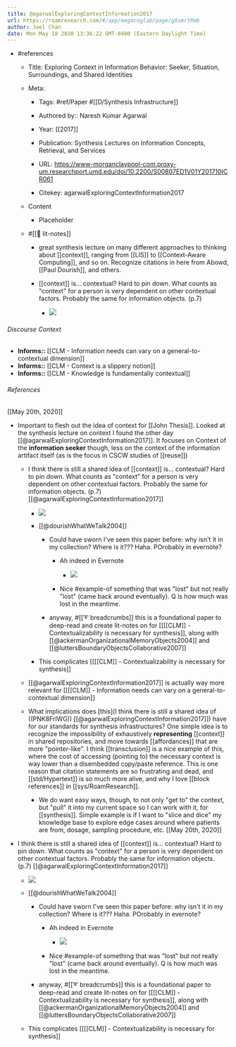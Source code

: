 ```yaml
---
title: @agarwalExploringContextInformation2017
url: https://roamresearch.com/#/app/megacoglab/page/gXsmrtRmb
author: Joel Chan
date: Mon May 18 2020 13:36:22 GMT-0400 (Eastern Daylight Time)
---
```


- #references

    - Title: Exploring Context in Information Behavior: Seeker, Situation, Surroundings, and Shared Identities

    - Meta:

        - Tags: #ref/Paper #[[D/Synthesis Infrastructure]]

        - Authored by::  Naresh Kumar Agarwal

        - Year: [[2017]]

        - Publication: Synthesis Lectures on Information Concepts, Retrieval, and Services

        - URL: https://www-morganclaypool-com.proxy-um.researchport.umd.edu/doi/10.2200/S00807ED1V01Y201710ICR061

        - Citekey: agarwalExploringContextInformation2017

    - Content

        - Placeholder

    - #[[📝 lit-notes]]

        - great synthesis lecture on many different approaches to thinking about [[context]], ranging from [[LIS]] to [[Context-Aware Computing]], and so on. Recognize citations in here from Abowd, [[Paul Dourish]], and others.

        - [[context]] is... contextual? Hard to pin down. What counts as "context" for a person is very dependent on other contextual factors. Probably the same for information objects. (p.7)

            - ![](https://firebasestorage.googleapis.com/v0/b/firescript-577a2.appspot.com/o/imgs%2Fapp%2Fmegacoglab%2F6amQWJax50.png?alt=media&token=159b3352-74b3-4009-ba27-07d6095a4378)

###### Discourse Context

- **Informs::** [[CLM - Information needs can vary on a general-to-contextual dimension]]
- **Informs::** [[CLM - Context is a slippery notion]]
- **Informs::** [[CLM - Knowledge is fundamentally contextual]]

###### References

[[May 20th, 2020]]

- Important to flesh out the idea of context for [[John Thesis]]. Looked at the synthesis lecture on context I found the other day [[@agarwalExploringContextInformation2017]]. It focuses on Context of the __information seeker__ though, less on the context of the information artifact itself (as is the focus in CSCW studies of [[reuse]])

    - I think there is still a shared idea of [[context]] is... contextual? Hard to pin down. What counts as "context" for a person is very dependent on other contextual factors. Probably the same for information objects. (p.7) [[@agarwalExploringContextInformation2017]]

        - ![](https://firebasestorage.googleapis.com/v0/b/firescript-577a2.appspot.com/o/imgs%2Fapp%2Fmegacoglab%2FYZ10hYIUUW.png?alt=media&token=afb90370-9e95-4406-874f-c5c68496efcf)

        - [[@dourishWhatWeTalk2004]]

            - Could have sworn I've seen this paper before: why isn't it in my collection? Where is it??? Haha. POrobably in evernote?

                - Ah indeed in Evernote

                    - ![](https://firebasestorage.googleapis.com/v0/b/firescript-577a2.appspot.com/o/imgs%2Fapp%2Fmegacoglab%2FcpFqc0lkjT.png?alt=media&token=10d95dbb-924e-43d5-8185-5fbdbe21852b)

                - Nice #example-of something that was "lost" but not really "lost" (came back around eventually). Q is how much was lost in the meantime.

            - anyway, #[[➰ breadcrumbs]] this is a foundational paper to deep-read and create lit-notes on for [[[[CLM]] - Contextualizability is necessary for synthesis]], along with [[@ackermanOrganizationalMemoryObjects2004]] and [[@luttersBoundaryObjectsCollaborative2007]]

        - This complicates [[[[CLM]] - Contextualizability is necessary for synthesis]]

    - [[@agarwalExploringContextInformation2017]] is actually way more relevant for [[[[CLM]] - Information needs can vary on a general-to-contextual dimension]]

    - What implications does [this](I think there is still a shared idea of ((PNK8FrlWG)) [[@agarwalExploringContextInformation2017]]) have for our standards for synthesis infrastructures? One simple idea is to recognize the impossibility of exhaustively **representing** [[context]] in shared repositories, and move towards [[affordances]] that are more "pointer-like". I think [[transclusion]] is a nice example of this, where the cost of accessing (pointing to) the necessary context is way lower than a disembedded copy/paste reference. This is one reason that citation statements are so frustrating and dead, and [[std/Hypertext]] is so much more alive, and why I love [[block references]] in [[sys/RoamResearch]].

        - We do want easy ways, though, to not only "get to" the context, but "pull" it into my current space so I can work with it, for [[synthesis]]. Simple example is if I want to "slice and dice" my knowledge base to explore edge cases around where patients are from, dosage, sampling procedure, etc.
[[May 20th, 2020]]

- I think there is still a shared idea of [[context]] is... contextual? Hard to pin down. What counts as "context" for a person is very dependent on other contextual factors. Probably the same for information objects. (p.7) [[@agarwalExploringContextInformation2017]]

    - ![](https://firebasestorage.googleapis.com/v0/b/firescript-577a2.appspot.com/o/imgs%2Fapp%2Fmegacoglab%2FYZ10hYIUUW.png?alt=media&token=afb90370-9e95-4406-874f-c5c68496efcf)

    - [[@dourishWhatWeTalk2004]]

        - Could have sworn I've seen this paper before: why isn't it in my collection? Where is it??? Haha. POrobably in evernote?

            - Ah indeed in Evernote

                - ![](https://firebasestorage.googleapis.com/v0/b/firescript-577a2.appspot.com/o/imgs%2Fapp%2Fmegacoglab%2FcpFqc0lkjT.png?alt=media&token=10d95dbb-924e-43d5-8185-5fbdbe21852b)

            - Nice #example-of something that was "lost" but not really "lost" (came back around eventually). Q is how much was lost in the meantime.

        - anyway, #[[➰ breadcrumbs]] this is a foundational paper to deep-read and create lit-notes on for [[[[CLM]] - Contextualizability is necessary for synthesis]], along with [[@ackermanOrganizationalMemoryObjects2004]] and [[@luttersBoundaryObjectsCollaborative2007]]

    - This complicates [[[[CLM]] - Contextualizability is necessary for synthesis]]
